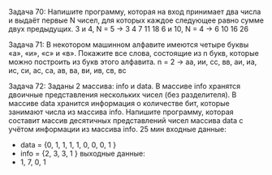 Задача 70: Напишите программу, которая на вход принимает два числа и выдаёт
первые N чисел, для которых каждое следующее равно сумме двух предыдущих.
3 и 4, N = 5 -> 3 4 7 11 18
6 и 10, N = 4 -> 6 10 16 26

Задача 71: В некотором машинном алфавите имеются четыре буквы «а», «и», «с»
и «в». Покажите все слова, состоящие из n букв, которые можно построить из
букв этого алфавита.
n = 2 -> аа, ии, сс, вв, аи, иа, ис, си, ас, са,
ав, ва, ви, ив, св, вс

Задача 72: Заданы 2 массива: info и data. В массиве info хранятся двоичные
представления нескольких чисел (без разделителя). В массиве data хранится
информация о количестве бит, которые занимают числа из массива info.
Напишите программу, которая составит массив десятичных представлений чисел
массива data с учётом информации из массива info.
25 мин
входные данные:
- data = {0, 1, 1, 1, 1, 0, 0, 0, 1 }
- info = {2, 3, 3, 1 }
выходные данные:
- 1, 7, 0, 1